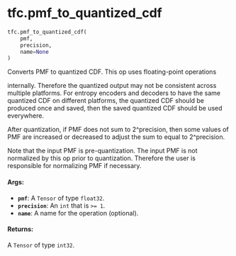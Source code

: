 <div itemscope itemtype="http://developers.google.com/ReferenceObject">
<meta itemprop="name" content="tfc.pmf_to_quantized_cdf" />
</div>

# tfc.pmf_to_quantized_cdf

``` python
tfc.pmf_to_quantized_cdf(
    pmf,
    precision,
    name=None
)
```

Converts PMF to quantized CDF. This op uses floating-point operations

internally. Therefore the quantized output may not be consistent across multiple
platforms. For entropy encoders and decoders to have the same quantized CDF on
different platforms, the quantized CDF should be produced once and saved, then
the saved quantized CDF should be used everywhere.

After quantization, if PMF does not sum to 2^precision, then some values of PMF
are increased or decreased to adjust the sum to equal to 2^precision.

Note that the input PMF is pre-quantization. The input PMF is not normalized
by this op prior to quantization. Therefore the user is responsible for
normalizing PMF if necessary.

#### Args:

* <b>`pmf`</b>: A `Tensor` of type `float32`.
* <b>`precision`</b>: An `int` that is `>= 1`.
* <b>`name`</b>: A name for the operation (optional).


#### Returns:

A `Tensor` of type `int32`.
